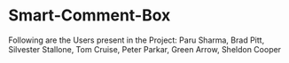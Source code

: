 # Smart-Comment-Box
Following are the Users present in the Project:
Paru Sharma, Brad Pitt, Silvester Stallone, Tom Cruise, Peter Parkar, Green Arrow, Sheldon Cooper
